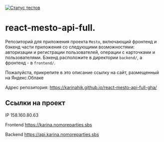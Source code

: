 [![Статус тестов](../../actions/workflows/tests.yml/badge.svg)](../../actions/workflows/tests.yml)

# react-mesto-api-full.
Репозиторий для приложения проекта `Mesto`, включающий фронтенд и бэкенд части приложения со следующими возможностями: авторизации и регистрации пользователей, операции с карточками и пользователями. Бэкенд расположите в директории `backend/`, а фронтенд - в `frontend/`. 
  
Пожалуйста, прикрепите в это описание ссылку на сайт, размещенный на Яндекс.Облаке

Адрес репозитория: https://karinahik.github.io/react-mesto-api-full-gha/

## Ссылки на проект

IP 158.160.80.63

Frontend https://karina.nomoreparties.sbs

Backend https://api.karina.nomoreparties.sbs
